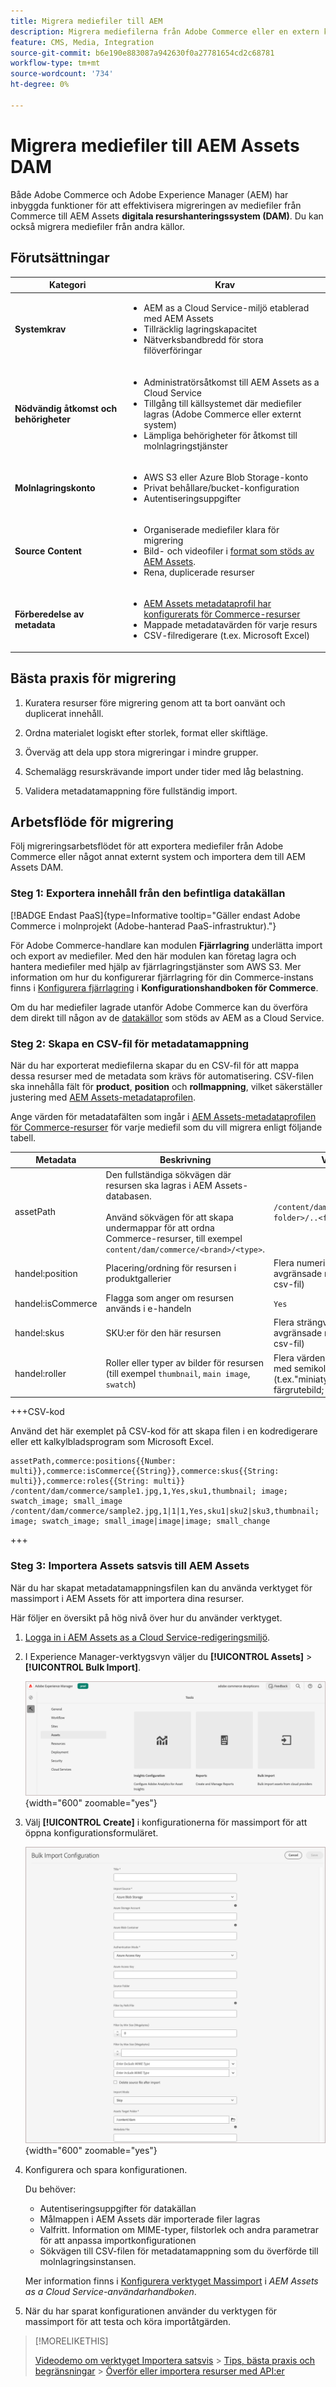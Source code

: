 ```yaml
---
title: Migrera mediefiler till AEM
description: Migrera mediefilerna från Adobe Commerce eller en extern källa till AEM Assets DAM.
feature: CMS, Media, Integration
source-git-commit: b6e190e883087a942630f0a27781654cd2c68781
workflow-type: tm+mt
source-wordcount: '734'
ht-degree: 0%

---
```



# Migrera mediefiler till AEM Assets DAM

Både Adobe Commerce och Adobe Experience Manager (AEM) har inbyggda funktioner för att effektivisera migreringen av mediefiler från Commerce till AEM Assets **digitala resurshanteringssystem (DAM)**. Du kan också migrera mediefiler från andra källor.

## Förutsättningar

| Kategori | Krav |
|----------|-------------|
| **Systemkrav** | <ul><li>AEM as a Cloud Service-miljö etablerad med AEM Assets</li><li>Tillräcklig lagringskapacitet</li><li>Nätverksbandbredd för stora filöverföringar</li></ul> |
| **Nödvändig åtkomst och behörigheter** | <ul><li>Administratörsåtkomst till AEM Assets as a Cloud Service</li><li>Tillgång till källsystemet där mediefiler lagras (Adobe Commerce eller externt system)</li><li>Lämpliga behörigheter för åtkomst till molnlagringstjänster</li></ul> |
| **Molnlagringskonto** | <ul><li>AWS S3 eller Azure Blob Storage-konto</li><li>Privat behållare/bucket-konfiguration</li><li>Autentiseringsuppgifter</li></ul> |
| **Source Content** | <ul><li>Organiserade mediefiler klara för migrering</li><li>Bild- och videofiler i <a href="https://experienceleague.adobe.com/sv/docs/experience-manager-cloud-service/content/assets/file-format-support#image-formats">format som stöds av AEM Assets</a>.</li><li>Rena, duplicerade resurser</li></li> |
| **Förberedelse av metadata** | <ul><li><a href="https://experienceleague.adobe.com/sv/docs/commerce-admin/content-design/aem-asset-management/getting-started/aem-assets-configure-aem">AEM Assets metadataprofil har konfigurerats för Commerce-resurser</a></li><li>Mappade metadatavärden för varje resurs</li><li>CSV-filredigerare (t.ex. Microsoft Excel)</li></ul> |

## Bästa praxis för migrering

1. Kuratera resurser före migrering genom att ta bort oanvänt och duplicerat innehåll.

1. Ordna materialet logiskt efter storlek, format eller skiftläge.

1. Överväg att dela upp stora migreringar i mindre grupper.

1. Schemalägg resurskrävande import under tider med låg belastning.

1. Validera metadatamappning före fullständig import.

## Arbetsflöde för migrering

Följ migreringsarbetsflödet för att exportera mediefiler från Adobe Commerce eller något annat externt system och importera dem till AEM Assets DAM.

### Steg 1: Exportera innehåll från den befintliga datakällan

[!BADGE Endast PaaS]{type=Informative tooltip="Gäller endast Adobe Commerce i molnprojekt (Adobe-hanterad PaaS-infrastruktur)."}

För Adobe Commerce-handlare kan modulen **Fjärrlagring** underlätta import och export av mediefiler. Med den här modulen kan företag lagra och hantera mediefiler med hjälp av fjärrlagringstjänster som AWS S3. Mer information om hur du konfigurerar fjärrlagring för din Commerce-instans finns i [Konfigurera fjärrlagring](https://experienceleague.adobe.com/sv/docs/commerce-operations/configuration-guide/storage/remote-storage/remote-storage-aws-s3) i **Konfigurationshandboken för Commerce**.

Om du har mediefiler lagrade utanför Adobe Commerce kan du överföra dem direkt till någon av de [datakällor](https://experienceleague.adobe.com/sv/docs/experience-manager-cloud-service/content/assets/assets-view/bulk-import-assets-view#prerequisites) som stöds av AEM as a Cloud Service.

### Steg 2: Skapa en CSV-fil för metadatamappning

När du har exporterat mediefilerna skapar du en CSV-fil för att mappa dessa resurser med de metadata som krävs för automatisering. CSV-filen ska innehålla fält för **product**, **position** och **rollmappning**, vilket säkerställer justering med [AEM Assets-metadataprofilen](configure-aem.md#configure-a-metadata-profile).

Ange värden för metadatafälten som ingår i [AEM Assets-metadataprofilen för Commerce-resurser](configure-aem.md) för varje mediefil som du vill migrera enligt följande tabell.

| Metadata | Beskrivning | Värde |
|-------|-------------|--------|
| assetPath | Den fullständiga sökvägen där resursen ska lagras i AEM Assets-databasen.<br><br>Använd sökvägen för att skapa undermappar för att ordna Commerce-resurser, till exempel `content/dam/commerce/<brand>/<type>`. | `/content/dam/commerce/<sub-folder>/..<filename>` |
| handel:position | Placering/ordning för resursen i produktgallerier | Flera numeriska värden avgränsade med pipe (se csv-fil) |
| handel:isCommerce | Flagga som anger om resursen används i e-handeln | `Yes` |
| handel:skus | SKU:er för den här resursen | Flera strängvärden avgränsade med pipe (se csv-fil) |
| handel:roller | Roller eller typer av bilder för resursen (till exempel `thumbnail`, `main image`, `swatch`) | Flera värden avgränsade med semikolon (t.ex.&quot;miniatyrbild; bild; färgrutebild; liten_bild&quot;) |

+++CSV-kod

Använd det här exemplet på CSV-kod för att skapa filen i en kodredigerare eller ett kalkylbladsprogram som Microsoft Excel.

```csv
assetPath,commerce:positions{{Number: multi}},commerce:isCommerce{{String}},commerce:skus{{String: multi}},commerce:roles{{String: multi}}
/content/dam/commerce/sample1.jpg,1,Yes,sku1,thumbnail; image; swatch_image; small_image
/content/dam/commerce/sample2.jpg,1|1|1,Yes,sku1|sku2|sku3,thumbnail; image; swatch_image; small_image|image|image; small_change
```

+++

### Steg 3: Importera Assets satsvis till AEM Assets

När du har skapat metadatamappningsfilen kan du använda verktyget för massimport i AEM Assets för att importera dina resurser.

Här följer en översikt på hög nivå över hur du använder verktyget.

1. [Logga in i AEM Assets as a Cloud Service-redigeringsmiljö](https://experienceleague.adobe.com/sv/docs/experience-manager-cloud-service/content/onboarding/journey/aem-users#login-aem).

1. I Experience Manager-verktygsvyn väljer du **[!UICONTROL Assets]** > **[!UICONTROL Bulk Import]**.

   ![AEM Assets-redigering](../assets/aem-assets-bulk-import-selection.png){width="600" zoomable="yes"}

1. Välj **[!UICONTROL Create]** i konfigurationerna för massimport för att öppna konfigurationsformuläret.

   ![AEM Assets-redigering](../assets/aem-assets-bulk-import-configuration.png){width="600" zoomable="yes"}

1. Konfigurera och spara konfigurationen.

   Du behöver:

   * Autentiseringsuppgifter för datakällan
   * Målmappen i AEM Assets där importerade filer lagras
   * Valfritt. Information om MIME-typer, filstorlek och andra parametrar för att anpassa importkonfigurationen
   * Sökvägen till CSV-filen för metadatamappning som du överförde till molnlagringsinstansen.

   Mer information finns i [Konfigurera verktyget Massimport](https://experienceleague.adobe.com/sv/docs/experience-manager-cloud-service/content/assets/manage/add-assets#configure-bulk-ingestor-tool) i *AEM Assets as a Cloud Service-användarhandboken*.

1. När du har sparat konfigurationen använder du verktygen för massimport för att testa och köra importåtgärden.

>[!MORELIKETHIS]
>
> [Videodemo om verktyget Importera satsvis](https://experienceleague.adobe.com/sv/docs/experience-manager-cloud-service/content/assets/manage/add-assets#asset-bulk-ingestor)
> &#x200B;> [Tips, bästa praxis och begränsningar](https://experienceleague.adobe.com/sv/docs/experience-manager-cloud-service/content/assets/manage/add-assets#tips-limitations)
> &#x200B;> [Överför eller importera resurser med API:er ](https://experienceleague.adobe.com/sv/docs/experience-manager-cloud-service/content/assets/admin/developer-reference-material-apis#asset-upload)
